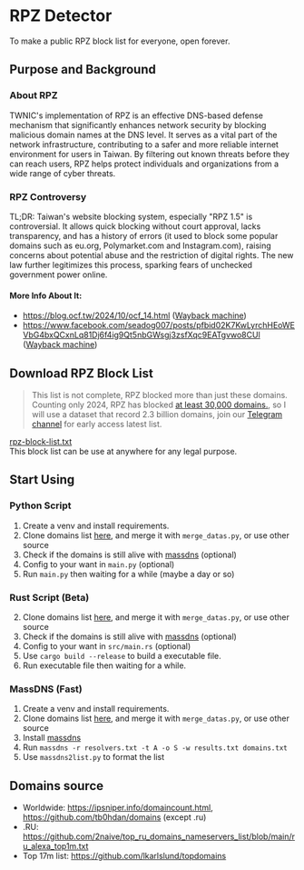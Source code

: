 # RPZ Detector
To make a public RPZ block list for everyone, open forever.  
## Purpose and Background
### About RPZ
TWNIC's implementation of RPZ is an effective DNS-based defense mechanism that significantly enhances network security by blocking malicious domain names at the DNS level. It serves as a vital part of the network infrastructure, contributing to a safer and more reliable internet environment for users in Taiwan. By filtering out known threats before they can reach users, RPZ helps protect individuals and organizations from a wide range of cyber threats.
### RPZ Controversy
TL;DR: Taiwan's website blocking system, especially "RPZ 1.5" is controversial. It allows quick blocking without court approval, lacks transparency, and has a history of errors (it used to block some popular domains such as eu.org, Polymarket.com and Instagram.com), raising concerns about potential abuse and the restriction of digital rights. The new law further legitimizes this process, sparking fears of unchecked government power online.
#### More Info About It:
- <https://blog.ocf.tw/2024/10/ocf_14.html> ([Wayback machine](https://web.archive.org/web/2/https://blog.ocf.tw/2024/10/ocf_14.html))
- <https://www.facebook.com/seadog007/posts/pfbid02K7KwLyrchHEoWEVbG4bxQCxnLq81Dj6f4ig9Qt5nbGWsgj3zsfXqc9EATgvwo8CUl> ([Wayback machine](https://web.archive.org/web/20230607001325/https://www.facebook.com/seadog007/posts/pfbid02K7KwLyrchHEoWEVbG4bxQCxnLq81Dj6f4ig9Qt5nbGWsgj3zsfXqc9EATgvwo8CUl))
## Download RPZ Block List
> This list is not complete, RPZ blocked more than just these domains. Counting only 2024, RPZ has blocked [at least 30,000 domains.](https://rpz.twnic.tw/e_2.html), so I will use a dataset that record 2.3 billion domains, join our [Telegram channel](https://t.me/rpztw) for early access latest list.  

[rpz-block-list.txt](https://github.com/MagicTeaMC/rpz-detector/blob/main/rpz-block-list.txt)  
This block list can be use at anywhere for any legal purpose.  
## Start Using
### Python Script
1. Create a venv and install requirements.
2. Clone domains list [here](https://github.com/tb0hdan/domains), and merge it with `merge_datas.py`, or use other source  
3. Check if the domains is still alive with [massdns](https://github.com/blechschmidt/massdns) (optional)
4. Config to your want in `main.py` (optional)
5. Run `main.py` then waiting for a while (maybe a day or so)
### Rust Script (Beta)
2. Clone domains list [here](https://github.com/tb0hdan/domains), and merge it with `merge_datas.py`, or use other source 
3. Check if the domains is still alive with [massdns](https://github.com/blechschmidt/massdns) (optional)
4. Config to your want in `src/main.rs` (optional)
1. Use `cargo build --release` to build a executable file.
5. Run executable file then waiting for a while.
### MassDNS (Fast)
1. Create a venv and install requirements.
2. Clone domains list [here](https://github.com/tb0hdan/domains), and merge it with `merge_datas.py`, or use other source  
3. Install [massdns](https://github.com/blechschmidt/massdns)
4. Run `massdns -r resolvers.txt -t A -o S -w results.txt domains.txt`
4. Use `massdns2list.py` to format the list
## Domains source
- Worldwide: <https://ipsniper.info/domaincount.html>, <https://github.com/tb0hdan/domains> (except .ru)
- .RU: <https://github.com/2naive/top_ru_domains_nameservers_list/blob/main/ru_alexa_top1m.txt>
- Top 17m list: <https://github.com/lkarlslund/topdomains>